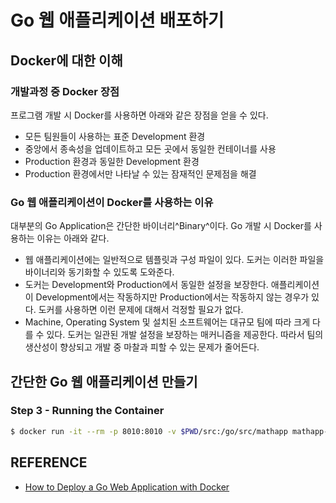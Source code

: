 # Go 웹 애플리케이션 배포하기

## Docker에 대한 이해

### 개발과정 중 Docker 장점

프로그램 개발 시 Docker를 사용하면 아래와 같은 장점을 얻을 수 있다.

- 모든 팀원들이 사용하는 표준 Development 환경
- 중앙에서 종속성을 업데이트하고 모든 곳에서 동일한 컨테이너를 사용
- Production 환경과 동일한 Development 환경
- Production 환경에서만 나타날 수 있는 잠재적인 문제점을 해결

### Go 웹 애플리케이션이 Docker를 사용하는 이유

대부분의 Go Application은 간단한 바이너리^Binary^이다.
Go 개발 시 Docker를 사용하는 이유는 아래와 같다.

- 웹 애플리케이션에는 일반적으로 템플릿과 구성 파일이 있다. 도커는 이러한 파일을 바이너리와 동기화할 수 있도록 도와준다.
- 도커는 Development와 Production에서 동일한 설정을 보장한다. 애플리케이션이 Development에서는 작동하지만 Production에서는 작동하지 않는 경우가 있다. 도커를 사용하면 이런 문제에 대해서 걱정할 필요가 없다.
- Machine, Operating System 및 설치된 소프트웨어는 대규모 팀에 따라 크게 다를 수 있다. 도커는 일관된 개발 설정을 보장하는 매커니즘을 제공한다. 따라서 팀의 생산성이 향상되고 개발 중 마찰과 피할 수 있는 문제가 줄어든다.

## 간단한 Go 웹 애플리케이션 만들기




### Step 3 - Running the Container

```sh
$ docker run -it --rm -p 8010:8010 -v $PWD/src:/go/src/mathapp mathapp-development
```


## REFERENCE

- [How to Deploy a Go Web Application with Docker](https://semaphoreci.com/community/tutorials/how-to-deploy-a-go-web-application-with-docker)